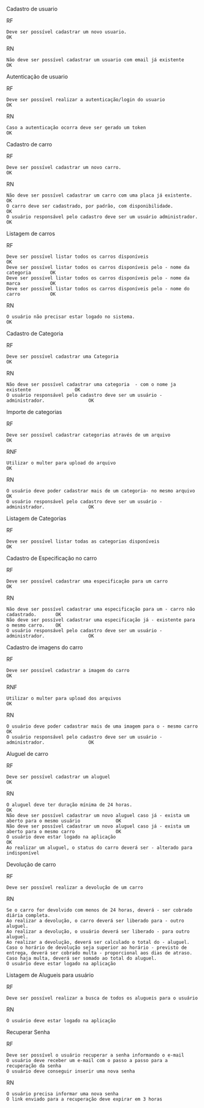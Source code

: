Cadastro de usuario

RF

    Deve ser possível cadastrar um novo usuario.                                OK

RN

    Não deve ser possível cadastrar um usuario com email já existente           OK

Autenticação de usuario

RF

    Deve ser possível realizar a autenticação/login do usuario                  OK

RN

    Caso a autenticação ocorra deve ser gerado um token                         OK



Cadastro de carro

RF

    Deve ser possível cadastrar um novo carro.                                  OK

RN

    Não deve ser possível cadastrar um carro com uma placa já existente.        OK
    O carro deve ser cadastrado, por padrão, com disponibilidade.               OK
    O usuário responsável pelo cadastro deve ser um usuário administrador.      OK

Listagem de carros

RF

    Deve ser possível listar todos os carros disponíveis                                OK
    Deve ser possível listar todos os carros disponíveis pelo - nome da categoria       OK
    Deve ser possível listar todos os carros disponíveis pelo - nome da marca           OK
    Deve ser possível listar todos os carros disponíveis pelo - nome do carro           OK

RN

    O usuário não precisar estar logado no sistema.                                     OK

Cadastro de Categoria

RF

    Deve ser possível cadastrar uma Categoria                                               OK

RN

    Não deve ser possível cadastrar uma categoria  - com o nome ja existente                OK
    O usuário responsável pelo cadastro deve ser um usuário - administrador.                OK

Importe de categorias

RF

    Deve ser possível cadastrar categorias através de um arquivo                            OK

RNF

    Utilizar o multer para upload do arquivo                                                OK

RN

    O usuário deve poder cadastrar mais de um categoria- no mesmo arquivo                   OK
    O usuário responsável pelo cadastro deve ser um usuário - administrador.                OK


Listagem de Categorias

RF

    Deve ser possível listar todas as categorias disponíveis                               OK

Cadastro de Especificação no carro

RF

    Deve ser possível cadastrar uma especificação para um carro                             OK

RN

    Não deve ser possível cadastrar uma especificação para um - carro não cadastrado.       OK
    Não deve ser possível cadastrar uma especificação já - existente para o mesmo carro.    OK
    O usuário responsável pelo cadastro deve ser um usuário - administrador.                OK

Cadastro de imagens do carro

RF

    Deve ser possível cadastrar a imagem do carro                                           OK

RNF

    Utilizar o multer para upload dos arquivos                                              OK

RN

    O usuário deve poder cadastrar mais de uma imagem para o - mesmo carro                  OK
    O usuário responsável pelo cadastro deve ser um usuário - administrador.                OK

Aluguel de carro

RF

    Deve ser possível cadastrar um aluguel                                                                      OK

RN

    O aluguel deve ter duração mínima de 24 horas.                                                              OK
    Não deve ser possível cadastrar um novo aluguel caso já - exista um aberto para o mesmo usuário             OK
    Não deve ser possível cadastrar um novo aluguel caso já - exista um aberto para o mesmo carro               OK
    O usuário deve estar logado na aplicação                                                                    OK
    Ao realizar um aluguel, o status do carro deverá ser - alterado para indisponível                           


Devolução de carro

RF

    Deve ser possível realizar a devolução de um carro                                                          

RN

    Se o carro for devolvido com menos de 24 horas, deverá - ser cobrado diária completa.                       
    Ao realizar a devolução, o carro deverá ser liberado para - outro aluguel.
    Ao realizar a devolução, o usuário deverá ser liberado - para outro aluguel.
    Ao realizar a devolução, deverá ser calculado o total do - aluguel.
    Caso o horário de devolução seja superior ao horário - previsto de entrega, deverá ser cobrado multa - proporcional aos dias de atraso.
    Caso haja multa, deverá ser somado ao total do aluguel.
    O usuário deve estar logado na aplicação

Listagem de Alugueis para usuário

RF

    Deve ser possível realizar a busca de todos os alugueis para o usuário

RN

    O usuário deve estar logado na aplicação

Recuperar Senha

RF

    Deve ser possível o usuário recuperar a senha informando o e-mail
    O usuário deve receber um e-mail com o passo a passo para a recuperação da senha
    O usuário deve conseguir inserir uma nova senha

RN

    O usuário precisa informar uma nova senha
    O link enviado para a recuperação deve expirar em 3 horas
